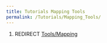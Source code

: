```yaml
---
title: Tutorials Mapping Tools
permalink: /Tutorials/Mapping_Tools/
---
```


1.  REDIRECT [Tools/Mapping](Tools_Mapping "wikilink")